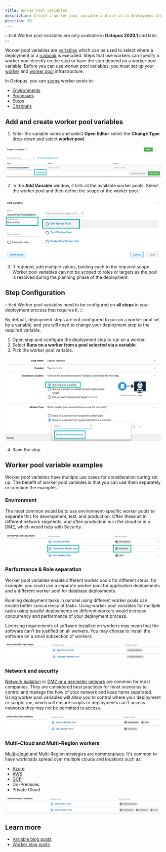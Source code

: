 ```yaml
---
title: Worker Pool variables
description: Create a worker pool variable and use it in deployment steps
position: 60
---
```


:::hint
Worker pool variables are only available in **Octopus 2020.1** and later.
:::

Worker pool variables are [variables](/docs/projects/variables/index.md) which can be used to select where a deployment or a [runbook](/docs/runbooks/index.md) is executed. Steps that use workers can specify a worker pool directly on the step or have the step depend on a worker pool variable.  Before you can use worker pool variables, you must set up your [worker](/docs/infrastructure/workers/index.md) and [worker pool](/docs/infrastructure/workers/worker-pools.md) infrastructure.

In Octopus, you can [scope](/docs/projects/variables/index.md#scoping-variables) worker pools to:

- [Environments](/docs/getting-started/octopus-concepts/environments.md)
- [Processes](/docs/getting-started/define-your-deployment-process.md)
- [Steps](/docs/deployment-process/steps/index.md)
- [Channels](/docs/deployment-process/channels/index.md)

## Add and create worker pool variables

1. Enter the variable name and select **Open Editor** select the **Change Type** drop-down and select **worker pool**.

![Add worker pool variable](images/workerpoolvariable-add.png "width=500")

2. In the **Add Variable** window, it lists all the available worker pools. Select the worker pool and then define the scope of the worker pool.

![Add worker pool variable type](images/workerpoolvariable-changetype.png "width=500")

3. If required, add multiple values, binding each to the required scope. Worker pool variables can not be scoped to roles or targets as the pool is resolved during the planning phase of the deployment.

## Step Configuration

:::hint
Worker pool variables need to be configured on **all steps** in your deployment process that requires it.
:::

By default, deployment steps are not configured to run on a worker pool set by a variable, and you will need to change your deployment step to the required variable.

1. Open step and configure the deployment step to run on a worker.
2. Select **Runs on a worker from a pool selected via a variable**.
3. Pick the worker pool variable.

![Select the worker pool variable](images/workerpoolvariable-selection.png "width=500")

4. Save the step.

## Worker pool variable examples

Worker pool variables have multiple use cases for consideration during set up. The benefit of worker pool variables is that you can use them separately or combine the examples.

### Environment

The most common would be to use environment-specific worker pools to separate this for development, test, and production. Often these sit in different network segments, and often production is in the cloud or in a DMZ, which would help with Security.

![addworkerpoolvariable](images/workerpoolvariable-environments.png "width=500")

### Performance & Role separation

Worker pool variables enable different worker pools for different steps, for example, you could use a separate worker pool for application deployments and a different worker pool for database deployments.

Running deployment tasks in parallel using different worker pools can enable better concurrency of tasks. Using worker pool variables for multiple tasks using parallel deployments on different workers would increase concurrency and performance of your deployment process.

Licensing requirements of software installed on workers may mean that the software can't be justified on all workers. You may choose to install the software on a small subsection of workers.

![Separation of roles for worker pool variables](images/workerpoolvariable-roleseparation.png "width=500")

### Network and security

[Network isolation](https://en.wikipedia.org/wiki/Network_segmentation) or [DMZ or a perimeter network](https://en.wikipedia.org/wiki/DMZ_(computing)) are common for most companies. They are considered best practices for most scenarios to control and manage the flow of your network and keep items separated. Using worker pool variables will allow you to control where your deployment or scripts run, which will ensure scripts or deployments can't access networks they may not be permitted to access.

![Worker pool variable network isolation](images/workerpoolvariable-networkisolation.png "width=500")

### Multi-Cloud and Multi-Region workers

[Multi-cloud](https://en.wikipedia.org/wiki/Multicloud) and Multi-Region strategies are commonplace. It's common to have workloads spread over multiple clouds and locations such as:

- [Azure](https://azure.microsoft.com/en-us/)
- [AWS](https://aws.amazon.com/)
- [GCP](https://cloud.google.com/)
- On-Premises
- Private Cloud

![multi-cloud worker pool variable](images/workerpoolvariable-multicloud.png "width=500")

## Learn more

- [Variable blog posts](https://octopus.com/blog/tag/variables)
- [Worker blog posts](https://octopus.com/blog/tag/workers)

